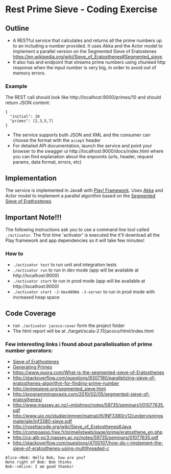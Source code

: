 # Rest Prime Sieve - Coding Exercise

## Outline
- A RESTful service that calculates and returns all the prime numbers up to an including a number provided.
It uses Akka and the Actor model to implement a parallel version on the Segmented Sieve of Eratostenes https://en.wikipedia.org/wiki/Sieve_of_Eratosthenes#Segmented_sieve.
- It also has and endpoint that streams prime numbers using chunked http response when the input number is very big, in order to avoid out of memory errors.

### Example
The REST call should look like http://localhost:9000/primes/10 and should return JSON content:
```
{
  "initial": 10
  "primes": [2,3,5,7]
}
```

- The service supports buth JSON and XML and the consumer can choose the format with the `accept` header
- For detailed API documentation, launch the service and point your browser to the swagger ui http://localhost:9000/docs/index.html
  where you can find explanation about the enpoonts (urls, header, request params, data format, errors, etc)

## Implementation
The service is implemented in Java8 with [Play! Framework](http://www.playframework.com).
Uses [Akka](http://www.akka.io) and Actor model to implement a parallel algorithm based on the [Segmented Sieve of Erathostenes](https://en.wikipedia.org/wiki/Sieve_of_Eratosthenes#Segmented_sieve)

## Important Note!!!
The following instructions ask you to use a command line tool called `./activator`.
The first time 'activator' is executed the it'll download all the Play framework and app dependencies so it will take few minutes!

### How to
- `./activator test` to run unit and integration tests
- `./activator run` to run in dev mode (app will be available at http://localhost:9000)
- `./activator start` to run in prod mode (app will be available at http://localhost:9000)
- `./activator start -J-Xmx4096m -J-server` to run in prod mode with increased heap space

## Code Coverage
- run `./activator jacoco:cover` form the project folder
- The html report will be at ./target/scala-2.11/jacoco/html/index.html

### Few interesting links i found about parallelisation of prime number geerators:
- [Sieve of Erathostenes](https://en.wikipedia.org/wiki/Sieve_of_Eratosthenes)
- [Generating Primes](https://en.wikipedia.org/wiki/Generating_primes)
- https://www.quora.com/What-is-the-segmented-sieve-of-Eratosthenes
- http://stackoverflow.com/questions/9307180/parallelizing-sieve-of-eratosthenes-algorithm-for-finding-prime-number
- http://primesieve.org/segmented_sieve.html
- http://programmingpraxis.com/2010/02/05/segmented-sieve-of-eratosthenes/
- http://www.massey.ac.nz/~mjjohnso/notes/59735/seminars1/01077635.pdf
- http://www.uio.no/studier/emner/matnat/ifi/INF3380/v12/undervisningsmateriale/inf3380-sieve.pdf
- http://rosettacode.org/wiki/Sieve_of_Eratosthenes#Java
- http://compoasso.free.fr/primelistweb/page/prime/eratosthene_en.php
- http://cs-alb-pc3.massey.ac.nz/notes/59735/seminars/01077635.pdf
- http://stackoverflow.com/questions/4700107/how-do-i-implement-the-sieve-of-eratosthenes-using-multithreaded-c

```sequence
Alice->Bob: Hello Bob, how are you?
Note right of Bob: Bob thinks
Bob-->Alice: I am good thanks!
```
